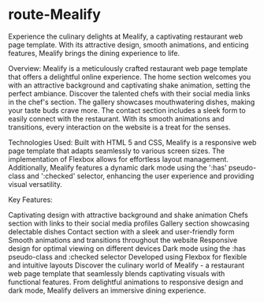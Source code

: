 # route-Mealify
Experience the culinary delights at Mealify, a captivating restaurant web page template. With its attractive design, smooth animations, and enticing features, Mealify brings the dining experience to life.

Overview:
Mealify is a meticulously crafted restaurant web page template that offers a delightful online experience. The home section welcomes you with an attractive background and captivating shake animation, setting the perfect ambiance. Discover the talented chefs with their social media links in the chef's section. The gallery showcases mouthwatering dishes, making your taste buds crave more. The contact section includes a sleek form to easily connect with the restaurant. With its smooth animations and transitions, every interaction on the website is a treat for the senses.

Technologies Used:
Built with HTML 5 and CSS, Mealify is a responsive web page template that adapts seamlessly to various screen sizes. The implementation of Flexbox allows for effortless layout management. Additionally, Mealify features a dynamic dark mode using the ':has' pseudo-class and ':checked' selector, enhancing the user experience and providing visual versatility.

Key Features:

Captivating design with attractive background and shake animation
Chefs section with links to their social media profiles
Gallery section showcasing delectable dishes
Contact section with a sleek and user-friendly form
Smooth animations and transitions throughout the website
Responsive design for optimal viewing on different devices
Dark mode using the :has pseudo-class and :checked selector
Developed using Flexbox for flexible and intuitive layouts
Discover the culinary world of Mealify - a restaurant web page template that seamlessly blends captivating visuals with functional features. From delightful animations to responsive design and dark mode, Mealify delivers an immersive dining experience.
